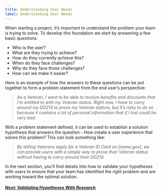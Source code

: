 ```yaml
---
title: Understanding User Needs
label: Understanding User Needs
---
```

When starting a project, it’s important to understand the problem your team is trying to solve. To develop this foundation we start by answering  a few basic questions.
- Who is the user?
- What are they trying to achieve?
- How do they currently achieve this?
- When do they face challenges?
- Why do they face those challenges?
- How can we make it easier?

Here is an example of how the answers to these questions can be put together to form a problem statement from the end user’s perspective:

> *As a Veteran, I want to be able to receive benefits and discounts that I’m entitled to with my Veteran status. Right now, I have to carry around my DD214 to prove my Veteran stature, but it’s risky to do so because it contains a lot of personal information that if I lost could be very bad.*

With a problem statement defined, it can be used to establish a solution hypothesis that answers the question - How create a user experience that solves this problem? This can look something like:

> *By letting Veterans apply for a Veteran ID Card on [name.gov], we can provide users with a simple way to prove their Veteran status without having to carry around their DD214.*

In the next section, you’ll find details into how to validate your hypotheses with users to ensure that your team has identified the right problem and are working toward the optimal solution.

<!-- Next Button -->
<a href='./validating-hypotheses-with-research'><div class="next-button"><h5 class="next-text">Next: Validating Hypotheses With Research</h5></div></a>
